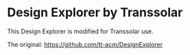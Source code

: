 # Design Explorer by Transsolar

This Design Explorer is modified for Transsolar use.

The original: https://github.com/tt-acm/DesignExplorer
